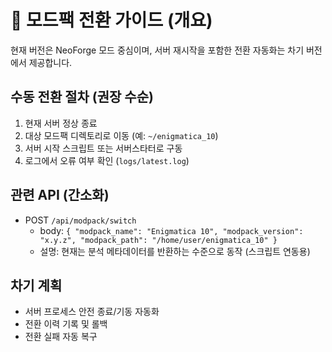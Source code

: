 # 🔄 모드팩 전환 가이드 (개요)

현재 버전은 NeoForge 모드 중심이며, 서버 재시작을 포함한 전환 자동화는 차기 버전에서 제공합니다.

## 수동 전환 절차 (권장 수순)
1) 현재 서버 정상 종료
2) 대상 모드팩 디렉토리로 이동 (예: `~/enigmatica_10`)
3) 서버 시작 스크립트 또는 서버스타터로 구동
4) 로그에서 오류 여부 확인 (`logs/latest.log`)

## 관련 API (간소화)
- POST `/api/modpack/switch`
  - body: `{ "modpack_name": "Enigmatica 10", "modpack_version": "x.y.z", "modpack_path": "/home/user/enigmatica_10" }`
  - 설명: 현재는 분석 메타데이터를 반환하는 수준으로 동작 (스크립트 연동용)

## 차기 계획
- 서버 프로세스 안전 종료/기동 자동화
- 전환 이력 기록 및 롤백
- 전환 실패 자동 복구